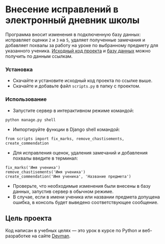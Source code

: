 # Внесение исправлений в электронный дневник школы

Программа вносит изменения в подключенную базу данных: исправляет оценки `2` и `3` на `5`, удаляет полученные замечания и добавляет похвалы за работу на уроке по выбранному предмету для указанного ученика.
[Исходный код проекта](https://github.com/devmanorg/e-diary) и [базу данных](https://dvmn.org/filer/canonical/1562234129/166/) можно получить по данным ссылкам.

### Установка

- Скачайте и установите исходный код проекта по ссылке выше.
- Скачайте и добавьте файл `scripts.py` в папку с проектом.

### Использование

- Запустите сервер в интерактивном режиме командой:
```
python manage.py shell
```

- Импортируйте функции в Django shell командой:
```
from scripts import fix_marks, remove_chastisements, create_commendation
```

- Для исправления оценок, удаления замечаний и добавления похвалы введите в терминал:
```
fix_marks('Имя ученика')
remove_chastisements('Имя ученика')
create_commendation('Имя ученика', 'Название предмета')
```

- Проверьте, что необходимые изменения были внесены в базу данных, запустив сервер в обычном режиме.
- В случае, если в имени ученика или названии предмета допущена ошибка, в консоль будет выведено соответствующее сообщение.

## Цель проекта

Код написан в учебных целях — это урок в курсе по Python и веб-разработке на сайте [Devman](https://dvmn.org).